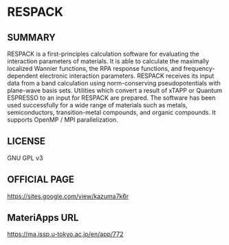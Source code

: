 # RESPACK 

## SUMMARY 

 RESPACK is a first-principles calculation software for evaluating the interaction parameters of materials. It is able to calculate the maximally localized Wannier functions, the RPA response functions, and frequency-dependent electronic interaction parameters. RESPACK receives its input data from a band calculation using norm-conserving pseudopotentials with plane-wave basis sets. Utilities which convert a result of xTAPP or Quantum ESPRESSO to an input for RESPACK are prepared. The software has been used successfully for a wide range of materials such as metals, semiconductors, transition-metal compounds, and organic compounds. It supports OpenMP / MPI parallelization.

## LICENSE 

 GNU GPL v3

## OFFICIAL PAGE 

 https://sites.google.com/view/kazuma7k6r

## MateriApps URL 

 https://ma.issp.u-tokyo.ac.jp/en/app/772

